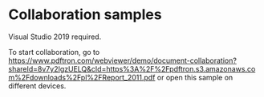 # Collaboration samples

Visual Studio 2019 required.

To start collaboration, go to https://www.pdftron.com/webviewer/demo/document-collaboration?shareId=8v7y2IgzUELQ&cId=https%3A%2F%2Fpdftron.s3.amazonaws.com%2Fdownloads%2Fpl%2FReport_2011.pdf or open this sample on different devices.
